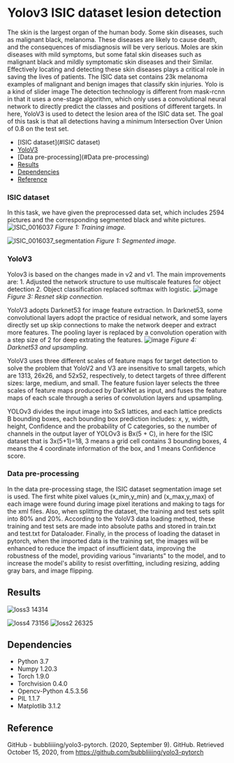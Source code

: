 # Yolov3 ISIC dataset lesion detection

The skin is the largest organ of the human body. Some skin diseases, such as malignant black, melanoma. These diseases are likely to cause death, and the consequences of misdiagnosis will be very serious. Moles are skin diseases with mild symptoms, but some fatal skin diseases such as malignant black and mildly symptomatic skin diseases and their Similar. Effectively locating and detecting these skin diseases plays a critical role in saving the lives of patients. The ISIC data set contains 23k melanoma examples of malignant and benign images that classify skin injuries. Yolo is a kind of slider image The detection technology is different from mask-rcnn in that it uses a one-stage algorithm, which only uses a convolutional neural network to directly predict the classes and positions of different targets. In here, YoloV3 is used to detect the lesion area of the ISIC data set. The goal of this task is that all detections having a minimum Intersection Over Union of 0.8 on the test set.


* [ISIC dataset](#ISIC dataset)<br>
* [YoloV3](#YoloV3)<br>
* [Data pre-processing](#Data pre-processing)<br>
* [Results](#Results)<br>
* [Dependencies](#Dependencies)<br>
* [Reference](#Reference)<br>

### ISIC dataset
In this task, we have given the preprocessed data set, which includes 2594 pictures and the corresponding segmented black and white pictures. 
![ISIC_0016037](https://user-images.githubusercontent.com/65603393/138678240-f794ef8b-b534-4a91-a953-96f2cb366411.jpg)
*Figure 1: Training image.*

![ISIC_0016037_segmentation](https://user-images.githubusercontent.com/65603393/138678838-ce003a09-fb42-41b2-96dd-31819110ff42.png)
*Figure 1: Segmented image.*


### YoloV3
Yolov3 is based on the changes made in v2 and v1. The main improvements are: 1. Adjusted the network structure to use multiscale features for object detection 2. Object classification replaced softmax with logistic.
![image](https://user-images.githubusercontent.com/65603393/138707537-3a35da27-fb4a-49a5-ab36-e0b259372e13.png)
*Figure 3: Resnet skip connection.*

YoloV3 adopts Darknet53 for image feature extraction. In Darknet53, some convolutional layers adopt the practice of residual network, and some layers directly set up skip connections to make the network deeper and extract more features. The pooling layer is replaced by a convolution operation with a step size of 2 for deep extrating the features.
![image](https://user-images.githubusercontent.com/65603393/138707097-e2e51e03-f852-4be5-80e9-740be4a0f3a9.png)
*Figure 4: Darknet53 and upsampling.*

YoloV3 uses three different scales of feature maps for target detection to solve the problem that YoloV2 and V3 are insensitive to small targets, which are 1313, 26x26, and 52x52, respectively, to detect targets of three different sizes: large, medium, and small.
The feature fusion layer selects the three scales of feature maps produced by DarkNet as input, and fuses the feature maps of each scale through a series of convolution layers and upsampling.

YOLOv3 divides the input image into SxS lattices, and each lattice predicts B bounding boxes, each bounding box prediction includes: x, y, width, height, Confidence and the probability of C categories, so the number of channels in the output layer of YOLOv3 is Bx(5 + C), in here for the ISIC dataset that is 3x(5+1)=18, 3 means a grid cell contains 3 bounding boxes, 4 means the 4 coordinate information of the box, and 1 means Confidence score. 
### Data pre-processing
In the data pre-processing stage, the ISIC dataset segmentation image set is used. The first white pixel values (x_min,y_min) and (x_max,y_max) of each image were found during image pixel iterations and making to tags for the xml files. Also, when splitting the dataset, the training and test sets split into 80% and 20%. According to the YoloV3 data loading method, these training and test sets are made into absolute paths and stored in train.txt and test.txt for Dataloader.
Finally, in the process of loading the dataset in pytorch, when the imported data is the training set, the images will be enhanced to reduce the impact of insufficient data, improving the robustness of the model, providing various "invariants" to the model, and to increase the model's ability to resist overfitting, including resizing, adding gray bars, and image flipping. 
## Results
![loss3 14314](https://user-images.githubusercontent.com/65603393/139538340-83ee43cd-1e61-45f9-92a6-9bb96b90ca1b.png)

![loss4 73156](https://user-images.githubusercontent.com/65603393/139538254-ca583fa7-c163-4ff1-8e68-976c028614bb.png)
![loss2 26325](https://user-images.githubusercontent.com/65603393/139538438-f970684f-efc1-44ed-b161-b99ed08df998.png)




## Dependencies
* Python 3.7
* Numpy 1.20.3
* Torch 1.9.0
* Torchvision 0.4.0
* Opencv-Python 4.5.3.56
* PIL 1.1.7
* Matplotlib 3.1.2
## Reference
GitHub - bubbliiiing/yolo3-pytorch. (2020, September 9). GitHub. Retrieved October 15, 2020, from https://github.com/bubbliiiing/yolo3-pytorch
